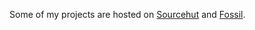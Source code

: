 Some of my projects are hosted on [Sourcehut](https://sr.ht/~stonks3141) and [Fossil](https://fossil.samnystrom.dev).
